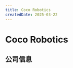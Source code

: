 ```yaml
---
title: Coco Robotics
createdDate: 2025-03-22
---
```


# Coco Robotics

## 公司信息

<DirectHireCompanyTable state="california" city="los-angeles" companyJsonFileName="coco-robotics" />